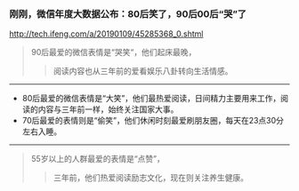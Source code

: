 ### 刚刚，微信年度大数据公布：80后笑了，90后00后“哭”了
http://tech.ifeng.com/a/20190109/45285368_0.shtml
>90后最爱的微信表情是“哭笑“，他们起床最晚，
>>阅读内容也从三年前的爱看娱乐八卦转向生活情感。
---
- 80后最爱的微信表情是“大笑”，他们最热爱阅读，日间精力主要用来工作，阅读的内容与三年前一样，始终关注国家大事。
- 70后最爱的表情则是“偷笑”，他们休闲时刻最爱刷朋友圈，每天在23点30分左右入睡。
---
>55岁以上的人群最爱的表情是“点赞”，
>>三年前，他们热爱阅读励志文化，现在则关注养生健康。
